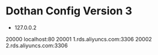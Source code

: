 # Dothan Config Version 3

+ 127.0.0.2

20000 localhost:80
20001 1.rds.aliyuncs.com:3306
20002 2.rds.aliyuncs.com:3306